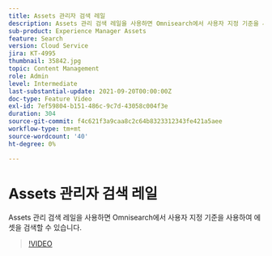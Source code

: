 ```yaml
---
title: Assets 관리자 검색 레일
description: Assets 관리 검색 레일을 사용하면 Omnisearch에서 사용자 지정 기준을 사용하여 에셋을 검색할 수 있습니다.
sub-product: Experience Manager Assets
feature: Search
version: Cloud Service
jira: KT-4995
thumbnail: 35842.jpg
topic: Content Management
role: Admin
level: Intermediate
last-substantial-update: 2021-09-20T00:00:00Z
doc-type: Feature Video
exl-id: 7ef59804-b151-486c-9c7d-43058c004f3e
duration: 304
source-git-commit: f4c621f3a9caa8c2c64b8323312343fe421a5aee
workflow-type: tm+mt
source-wordcount: '40'
ht-degree: 0%

---
```


# Assets 관리자 검색 레일

Assets 관리 검색 레일을 사용하면 Omnisearch에서 사용자 지정 기준을 사용하여 에셋을 검색할 수 있습니다.

>[!VIDEO](https://video.tv.adobe.com/v/35842?quality=12&learn=on)
